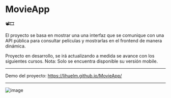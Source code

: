 # MovieApp
📽️🎞️

El proyecto se basa en mostrar una una interfaz que se comunique con una API pública para consultar películas y mostrarlas en el frontend de manera dinámica. 

Proyecto en desarrollo, se irá actualizando a medida se avance con los siguientes cursos.
Nota: Solo se encuentra disponible su versión mobile.

------------

Demo del proyecto: https://lihuelm.github.io/MovieApp/

-------

![image](https://user-images.githubusercontent.com/110037132/219667012-9aa90dcc-d264-478b-b57d-35ae2349a069.png)

